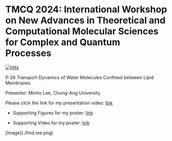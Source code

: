 # TMCQ 2024: International Workshop on New Advances in Theoretical and Computational Molecular Sciences for Complex and Quantum Processes

[![Hits](https://hits.seeyoufarm.com/api/count/incr/badge.svg?url=https%3A%2F%2Fgithub.com%2Fthereexist%2FTMCQ_2024%2Ftree%2Fmain&count_bg=%2379C83D&title_bg=%23555555&icon=&icon_color=%23E7E7E7&title=hits&edge_flat=false)](https://hits.seeyoufarm.com)

P-26 Transport Dynamics of Water Molecules Confined between Lipid Membranes

Presenter: Minho Lee, Chung-Ang University

Please click the link for my presentation video: [link](https://youtu.be/gk0k4-YI8YI)

- Supporting Figures for my poster: [link](https://github.com/thereexist/TMCQ_2024/blob/main/supporting%20figure.pdf)

- Supporting Video for my poster: [link](https://youtu.be/weBIiD2IMTo)

[image](./find me.png)
